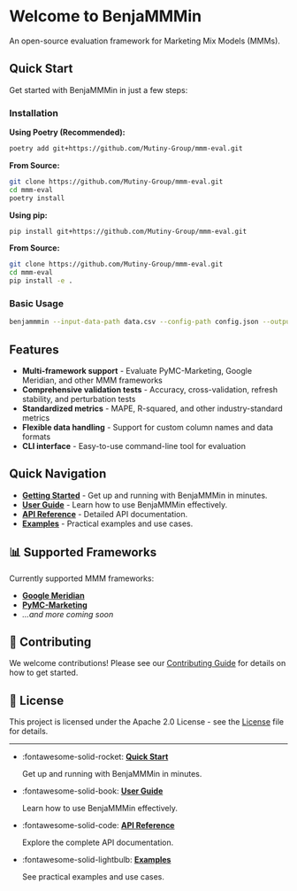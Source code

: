 # Welcome to BenjaMMMin

An open-source evaluation framework for Marketing Mix Models (MMMs).

## Quick Start

Get started with BenjaMMMin in just a few steps:

### Installation

**Using Poetry (Recommended):**
```bash
poetry add git+https://github.com/Mutiny-Group/mmm-eval.git
```

**From Source:**
```bash
git clone https://github.com/Mutiny-Group/mmm-eval.git
cd mmm-eval
poetry install
```

**Using pip:**
```bash
pip install git+https://github.com/Mutiny-Group/mmm-eval.git
```

**From Source:**
```bash
git clone https://github.com/Mutiny-Group/mmm-eval.git
cd mmm-eval
pip install -e .
```

### Basic Usage

```bash
benjammmin --input-data-path data.csv --config-path config.json --output-path ./output --framework pymc-marketing
```

## Features

- **Multi-framework support** - Evaluate PyMC-Marketing, Google Meridian, and other MMM frameworks
- **Comprehensive validation tests** - Accuracy, cross-validation, refresh stability, and perturbation tests
- **Standardized metrics** - MAPE, R-squared, and other industry-standard metrics
- **Flexible data handling** - Support for custom column names and data formats
- **CLI interface** - Easy-to-use command-line tool for evaluation

## Quick Navigation

- **[Getting Started](getting-started/installation.md)** - Get up and running with BenjaMMMin in minutes.
- **[User Guide](user-guide/cli.md)** - Learn how to use BenjaMMMin effectively.
- **[API Reference](api/core.md)** - Detailed API documentation.
- **[Examples](examples/basic-usage.md)** - Practical examples and use cases.

## 📊 Supported Frameworks

Currently supported MMM frameworks:

- **[Google Meridian](https://developers.google.com/meridian)**
- **[PyMC-Marketing](https://www.pymc-marketing.io/en/latest/)**
- *...and more coming soon*

## 🤝 Contributing

We welcome contributions! Please see our [Contributing Guide](development/contributing.md) for details on how to get started.

## 📄 License

This project is licensed under the Apache 2.0 License - see the [License](about/license.md) file for details.

---

<div class="grid cards" markdown>

-   :fontawesome-solid-rocket: __[Quick Start](getting-started/quick-start.md)__

    Get up and running with BenjaMMMin in minutes.

-   :fontawesome-solid-book: __[User Guide](user-guide/cli.md)__

    Learn how to use BenjaMMMin effectively.

-   :fontawesome-solid-code: __[API Reference](api/core.md)__

    Explore the complete API documentation.

-   :fontawesome-solid-lightbulb: __[Examples](examples/basic-usage.md)__

    See practical examples and use cases.

</div> 